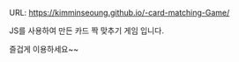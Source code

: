 URL: https://kimminseoung.github.io/-card-matching-Game/

JS를 사용하여 만든 카드 짝 맞추기 게임 입니다.

즐겁게 이용하세요~~
